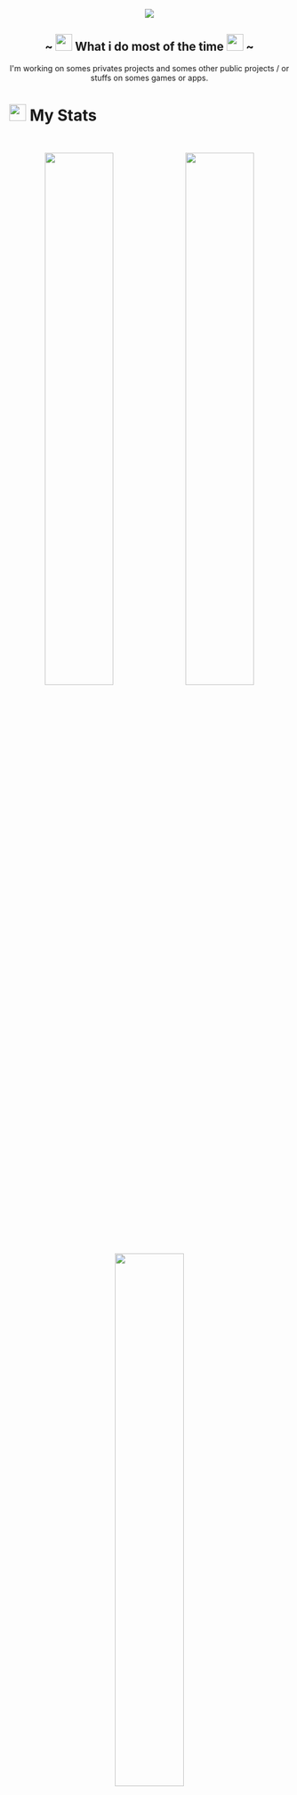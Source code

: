 <!-- welcome -->
<p align="center">
  <a href="https://github.com/DenverCoder1/readme-typing-svg"><img src="https://readme-typing-svg.herokuapp.com?lines=Hi,+welcome+to+my+profile;I+love+Github.;I+love+learning.&center=true&width=500&height=50"></a>
</p>
<!-- What i do most of the time -->
<h2 align="center">~ <img src="https://media1.giphy.com/media/KzJkzjggfGN5Py6nkT/giphy.gif?cid=ecf05e47q4q8qlwl1ixngdpynw6vwgnkzlgm24ug0wau2mj2&rid=giphy.gif" width="30"> What i do most of the time <img src="https://media1.giphy.com/media/KzJkzjggfGN5Py6nkT/giphy.gif?cid=ecf05e47q4q8qlwl1ixngdpynw6vwgnkzlgm24ug0wau2mj2&rid=giphy.gif" width="30"> ~</h2>
<p align="center">I'm working on somes privates projects and somes other public projects / or stuffs on somes games or apps.</p>
<!-- stats -->


# <img src="https://media4.giphy.com/media/MIGbtLZoVjbl0bYbAd/giphy.gif?cid=ecf05e472t2h0i8d7dcjaoau9iqtchhr899hxmpxzzgc7lyw&rid=giphy.gif" width="30"> My Stats 
 
 
<br/>
    <p align="center"><img width="49.5%" src="https://github-readme-stats.vercel.app/api?username=minunn&show_icons=true&include_all_commits=true&theme=radical&hide_border=true">
    <img width="49.5%" src="https://github-readme-streak-stats.herokuapp.com/?user=minunn&theme=radical&hide_border=true"></p>
<br>
<p align="center"><img width="49.5%" src="https://github-readme-stats.vercel.app/api/top-langs/?username=minunn&theme=radical&bg_color=282828&hide_border=true&include_all_commits=true&count_private=true&layout=compact"></p>
<!-- About me -->


## <img src="https://user-images.githubusercontent.com/82110564/189553856-2e7f8f30-80b4-484f-bfaa-9e5eb10f24e5.gif" width="30">About Me ! 
 
 
<br/>
Currently a 3rd year student in software engineering, I would like to specialize in application development. Having participated in my school (IN'TECH), in various IT projects and human training, I also have the necessary skills in project management and planning.
<!-- Thanks for reading me ! -->
<h2 align="center"><img src="https://media1.giphy.com/media/Q8PQ1KuarrYucCMVTJ/giphy.gif?cid=ecf05e47odgm8bs8cmb8cf1ijmfzqaeeu9fzmx6nbcv06ky2&rid=giphy.gif" width="30"> ~ Thanks for reading me ! ~ <img src="https://media1.giphy.com/media/Q8PQ1KuarrYucCMVTJ/giphy.gif?cid=ecf05e47odgm8bs8cmb8cf1ijmfzqaeeu9fzmx6nbcv06ky2&rid=giphy.gif" width="30"></h2>


